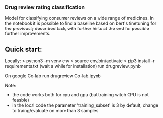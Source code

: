 ### Drug review rating classification

Model for classifying consumer reviews on a wide range of medicines.
In the notebook it is possible to find a baseline based on bert's finetuning for the previously described task, with further hints at the end for possible further improvements.

## Quick start:

Locally:
    > python3 -m venv env
    > source env/bin/activate
    > pip3 install -r requirements.txt
    (wait a while for installation)
    run drugreview.ipynb

On google Co-lab
    run drugreview Co-lab.ipynb

Note:
- the code works both for cpu and gpu (but training witch CPU is not feasble)
- in the local code the parameter 'training_subset' is 3 by default, change to traing/evaluate on more than 3 samples